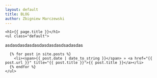 ```yaml
---
layout: default
title: BLOG
author: Zbigniew Marczewski
---
```

	<h1>{{ page.title }}</h1>
	<ul class="default">
asdasdasdasdasdasdasdasdsadasdas

	  {% for post in site.posts %}
	    <li><span>{{ post.date | date_to_string }}</span> » <a href="{{ post.url }}" title="{{ post.title }}">{{ post.title }}</a></li>
	  {% endfor %}
	</ul>
